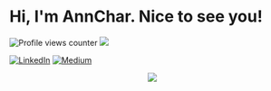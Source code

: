 # Hi, I'm AnnChar. Nice to see you! 
![Profile views counter](https://komarev.com/ghpvc/?username=annchar&style=flat-square&color=ff6933)
[![](https://img.shields.io/badge/Development-Android-green.svg)](https://jitpack.io/#annchar/ScalingAnimationDroid)

[![LinkedIn](https://img.shields.io/badge/-LinkedIn-0077B5?style=for-the-badge&logo=Linkedin&logoColor=white)](https://www.linkedin.com/in/chanoknadm/)
[![Medium](https://img.shields.io/badge/-Medium-000000?style=for-the-badge&logo=Medium&logoColor=white)](https://medium.com/@annchar)

<p align="center">
  <img src="https://media.giphy.com/media/jmYJF3hGctoOI/giphy.gif"  />
</p>
